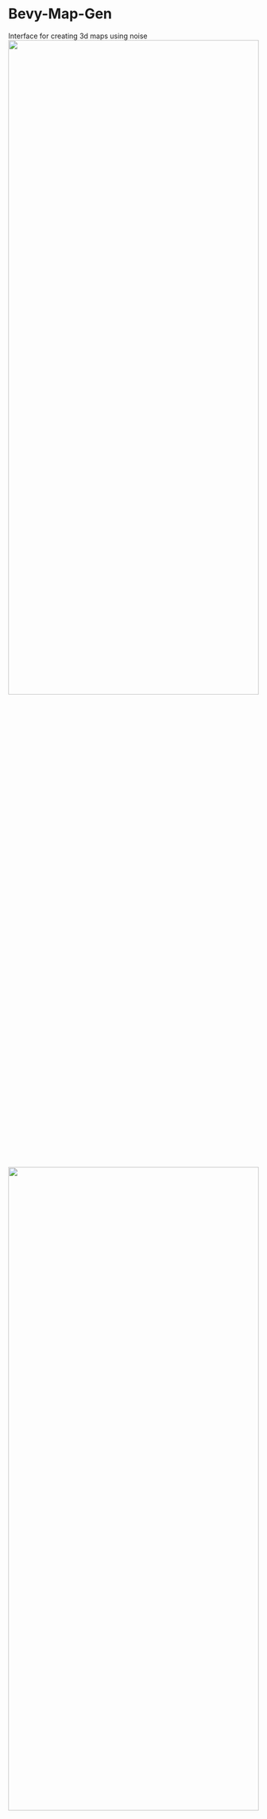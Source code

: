 # Bevy-Map-Gen
Interface for creating 3d maps using noise
<img src="Examples/Example1.png" width="100%" height="58.1%">
<img src="Bevy_map.gif" width="100%" height="57.6%">
